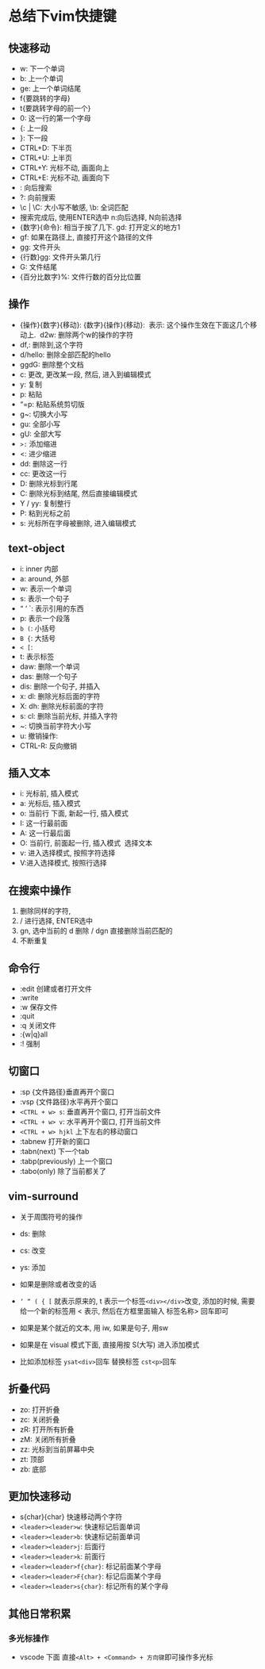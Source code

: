 # 总结下vim快捷键

## 快速移动

* w: 下一个单词
* b: 上一个单词
* ge: 上一个单词结尾
* f{要跳转的字母}
* t{要跳转字母的前一个}
* 0: 这一行的第一个字母
* {: 上一段
* }: 下一段
* CTRL+D: 下半页
* CTRL+U: 上半页
* CTRL+Y:  光标不动, 画面向上
* CTRL+E:  光标不动, 画面向下
* \: 向后搜索
* ?:  向前搜索
* \c | \C: 大小写不敏感, \b: 全词匹配
* 搜索完成后, 使用ENTER选中 n:向后选择, N向前选择
* {数字}{命令}:  相当于按了几下. gd: 打开定义的地方1
* gf: 如果在路径上, 直接打开这个路径的文件
* gg: 文件开头
* {行数}gg: 文件开头第几行
* G: 文件结尾
* {百分比数字}%: 文件行数的百分比位置

## 操作

* {操作}{数字}{移动}: {数字}{操作}{移动}:  表示: 这个操作生效在下面这几个移动上.  d2w: 删除两个w的操作的字符
* df,: 删除到,这个字符
* d/hello: 删除全部匹配的hello
* ggdG: 删除整个文档
* c: 更改, 更改某一段, 然后, 进入到编辑模式
* y: 复制
* p: 粘贴
* “=p: 粘贴系统剪切版
* g~: 切换大小写
* gu: 全部小写
* gU: 全部大写
* `>:` 添加缩进
* <: 进少缩进
* dd: 删除这一行
* cc: 更改这一行
* D: 删除光标到行尾
* C: 删除光标到结尾, 然后直接编辑模式
* Y / yy: 复制整行
* P: 粘到光标之前
* s: 光标所在字母被删除, 进入编辑模式

## text-object

* i: inner 内部
* a: around, 外部
* w: 表示一个单词
* s: 表示一个句子
* “ ‘ `: 表示引用的东西
* p: 表示一个段落
* `b (`: 小括号
* `B {`: 大括号
* `< [`:
* t: 表示标签
* daw: 删除一个单词
* das: 删除一个句子
* dis: 删除一个句子, 并插入
* x:  dl:  删除光标后面的字符
* X: dh: 删除光标前面的字符
* s: cl: 删除当前光标, 并插入字符
* ~: 切换当前字符大小写
* u: 撤销操作:
* CTRL-R: 反向撤销

## 插入文本

* i: 光标前, 插入模式
* a: 光标后, 插入模式
* o: 当前行 下面, 新起一行, 插入模式
* I: 这一行最前面
* A: 这一行最后面
* O: 当前行, 前面起一行, 插入模式  选择文本
* v: 进入选择模式, 按照字符选择
* V:进入选择模式, 按照行选择

## 在搜索中操作

1. 删除同样的字符,
2. / 进行选择,  ENTER选中
3. gn, 选中当前的 d 删除 / dgn 直接删除当前匹配的
4. 不断重复

## 命令行

* :edit 创建或者打开文件
* :write
* :w 保存文件
* :quit
* :q 关闭文件
* :{w|q}all
* :! 强制

## 切窗口

* :sp  {文件路径}垂直再开个窗口
* :vsp {文件路径}水平再开个窗口
* `<CTRL + w> s`: 垂直再开个窗口, 打开当前文件
* `<CTRL + w> v`: 水平再开个窗口, 打开当前文件
* `<CTRL + w> hjkl` 上下左右的移动窗口
* :tabnew  打开新的窗口
* :tabn(next) 下一个tab
* :tabp(previously) 上一个窗口
* :tabo(only) 除了当前都关了

## vim-surround

* 关于周围符号的操作
* ds: 删除
* cs: 改变
* ys: 添加

* 如果是删除或者改变的话
* `‘ “ ( { [` 就表示原来的, t 表示一个标签`<div></div>`改变, 添加的时候, 需要给一个新的标签用 < 表示, 然后在方框里面输入 标签名称> 回车即可
* 如果是某个就近的文本, 用 iw,  如果是句子, 用sw
* 如果是在 visual 模式下面, 直接用按 S(大写) 进入添加模式
* 比如添加标签  `ysat<div>`回车 替换标签  `cst<p>`回车

## 折叠代码

* zo: 打开折叠
* zc: 关闭折叠
* zR: 打开所有折叠
* zM: 关闭所有折叠
* zz: 光标到当前屏幕中央
* zt: 顶部
* zb: 底部

## 更加快速移动

* s{char}{char} 快速移动两个字符
* `<leader><leader>w`: 快速标记后面单词
* `<leader><leader>b`: 快速标记前面单词
* `<leader><leader>j`: 后面行
* `<leader><leader>k`: 前面行
* `<leader><leader>f{char}`: 标记前面某个字母
* `<leader><leader>F{char}`: 标记后面某个字母
* `<leader><leader>s{char}`: 标记所有的某个字母

## 其他日常积累

### 多光标操作

* vscode 下面  直接`<Alt> + <Command> + 方向键`即可操作多光标
